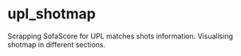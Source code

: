 # upl_shotmap
Scrapping SofaScore for UPL matches shots information. Visualising shotmap in different sections.
